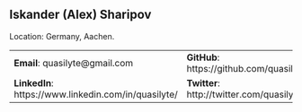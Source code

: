 ## Iskander (Alex) Sharipov

Location: Germany, Aachen.

<table>
<tr>
  <td><b>Email</b>: quasilyte@gmail.com</td>
  <td><b>GitHub</b>: https://github.com/quasilyte</td>
</tr>
<tr>
  <td><b>LinkedIn</b>: https://www.linkedin.com/in/quasilyte/</td>
  <td><b>Twitter</b>: http://twitter.com/quasilyte</td>
</tr>
</table>
